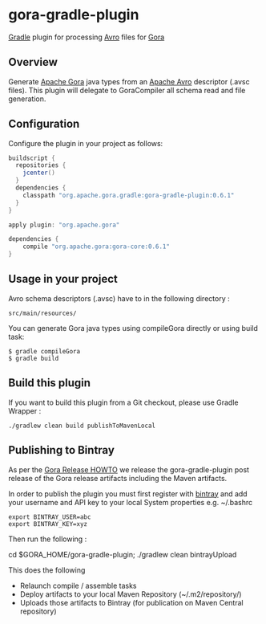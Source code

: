 gora-gradle-plugin
==================

[Gradle](http://www.gradle.org/) plugin for processing [Avro](http://avro.apache.org/) files for [Gora](http://gora.apache.org)

## Overview
Generate [Apache Gora](http://gora.apache.org) java types from an [Apache Avro](http://avro.apache.org/) descriptor (.avsc files).
This plugin will delegate to GoraCompiler all schema read and file generation.

## Configuration
Configure the plugin in your project as follows:
```groovy
buildscript {
  repositories {
    jcenter()
  }
  dependencies {
    classpath "org.apache.gora.gradle:gora-gradle-plugin:0.6.1"
  }
}

apply plugin: "org.apache.gora"

dependencies {
    compile "org.apache.gora:gora-core:0.6.1"
}
```

## Usage in your project
Avro schema descriptors (.avsc) have to in the following directory :
```
src/main/resources/
```

You can generate Gora java types using compileGora directly or using build task:
```
$ gradle compileGora
$ gradle build
```

## Build this plugin
If you want to build this plugin from a Git checkout, please use Gradle Wrapper :
```
./gradlew clean build publishToMavenLocal
```

## Publishing to Bintray

As per the [Gora Release HOWTO](https://cwiki.apache.org/confluence/display/GORA/Apache+Gora+Release+Procedure+HOW_TO) we release the gora-gradle-plugin post release of the Gora release artifacts including the Maven artifacts.

In order to publish the plugin you must first register with [bintray](https://bintray.com/) and add your username and API key to your local System properties e.g. ~/.bashrc
```
export BINTRAY_USER=abc
export BINTRAY_KEY=xyz
```
Then run the following :

cd $GORA_HOME/gora-gradle-plugin; ./gradlew clean bintrayUpload

This does the following

 * Relaunch compile / assemble tasks
 * Deploy artifacts to your local Maven Repository (~/.m2/repository/)
 * Uploads those artifacts to Bintray (for publication on Maven Central repository)

